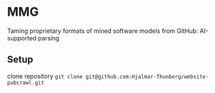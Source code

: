 # MMG

Taming proprietary formats of mined software models from GitHub: AI-supported parsing

## Setup

clone repository `git clone git@github.com:Hjalmar-Thunberg/website-pubcrawl.git`
